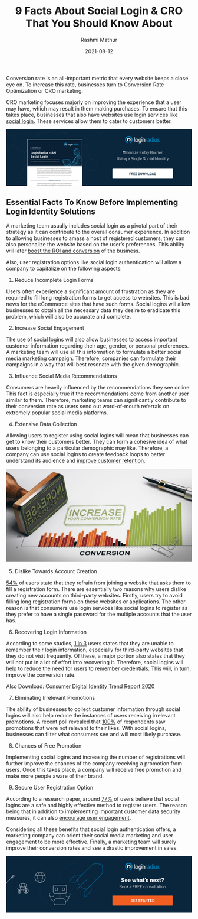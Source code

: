 ﻿---
title: "9 Facts About Social Login & CRO That You Should Know About"
date: "2021-08-12"
coverImage: "conversion-rate-optimization.jpg"
tags: ["loginradius"]
featured: false 
author: "Rashmi Mathur"
description: "Naturally, a marketing team should strive to create a user experience that will lead to more conversions. And, fortunately, social login makes this highly achievable. It allows users to easily sign on to your website with social media profiles, and also allows the consumer to customize their preferences based on their previous activity and interaction with the brand."
metadescription: "Social logins can positively influence a business’ CRO. Read on to understand the connection between login services and improving the CRO."
metatitle: "How Social Login Authentication Boost Conversion Rate Optimization"
---
Conversion rate is an all-important metric that every website keeps a close eye on. To increase this rate, businesses turn to Conversion Rate Optimization or CRO marketing.

 

CRO marketing focuses majorly on improving the experience that a user may have, which may result in them making purchases. To ensure that this takes place, businesses that also have websites use login services like [social login](https://www.loginradius.com/social-login/). These services allow them to cater to customers better.

[![Product-Social-Login](Product-Social-Login.png)](https://www.loginradius.com/resource/loginradius-ciam-social-login/)

## Essential Facts To Know Before Implementing Login Identity Solutions

A marketing team usually includes social login as a pivotal part of their strategy as it can contribute to the overall consumer experience. In addition to allowing businesses to amass a host of registered customers, they can also personalize the website based on the user’s preferences. This ability will later [boost the ROI and conversion](https://www.loginradius.com/blog/fuel/leverage-website-for-more-conversions/) of the business.

  

Also, user registration  options like social login authentication will allow a company to capitalize on the following aspects:

  

1.  Reduce Incomplete Login Forms
    

  

Users often experience a significant amount of frustration as they are required to fill long registration forms to get access to websites. This is bad news for the eCommerce sites that have such forms. Social logins will allow businesses to obtain all the necessary data they desire to eradicate this problem, which will also be accurate and complete.

  

2.  Increase Social Engagement
    

  

The use of social logins will also allow businesses to access important customer information regarding their age, gender, or personal preferences. A marketing team will use all this information to formulate a better social media marketing campaign. Therefore, companies can formulate their campaigns in a way that will best resonate with the given demographic.


3.  Influence Social Media Recommendations
    

  

Consumers are heavily influenced by the recommendations they see online. This fact is especially true if the recommendations come from another user similar to them. Therefore, marketing teams can significantly contribute to their conversion rate as users send out word-of-mouth referrals on extremely popular social media platforms.

  

4.  Extensive Data Collection
    

  

Allowing users to register using social logins will mean that businesses can get to know their customers better. They can form a cohesive idea of what users belonging to a particular demographic may like. Therefore, a company can use social logins to create feedback loops to better understand its audience and [improve customer retention](https://www.loginradius.com/blog/fuel/how-customer-retention-can-help-businesses-grow/).

  ![conversion-rate-increase](conversion-rate-increase.jpg) 

5.  Dislike Towards Account Creation
    

  

[54%](http://www.prweb.com/releases/2012/1/prweb9086226.htm) of users state that they refrain from joining a website that asks them to fill a registration form. There are essentially two reasons why users dislike creating new accounts on third-party websites. Firstly, users try to avoid filling long registration forms on these websites or applications. The other reason is that consumers use login services like social logins to register as they prefer to have a single password for the multiple accounts that the user has.

  

6.  Recovering Login Information
    

  

According to some studies, [1 in 3](https://web.archive.org/web/20171209150724/http://www1.janrain.com/rs/janrain/images/Industry-Research-Value-of-Social-Login-2013.pdf)  users states that they are unable to remember their login information, especially for third-party websites that they do not visit frequently. Of these, a major portion also states that they will not put in a lot of effort into recovering it. Therefore, social logins will help to reduce the need for users to remember credentials. This will, in turn, improve the conversion rate.

  

Also Download: [Consumer Digital Identity Trend Report 2020](https://www.loginradius.com/resource/digital-identity-trends-2020/%5C)

  

7.  Eliminating Irrelevant Promotions
    

  

The ability of businesses to collect customer information through social logins will also help reduce the instances of users receiving irrelevant promotions. A recent poll revealed that [100%](https://cxl.com/blog/social-login/#5-100-of-the-blue-research-poll-participants-reported-receiving) of respondents saw promotions that were not relevant to their likes. With social logins, businesses can filter what consumers see and will most likely purchase.

  

8.  Chances of Free Promotion
    

  

Implementing social logins and increasing the number of registrations will further improve the chances of the company receiving a promotion from users. Once this takes place, a company will receive free promotion and make more people aware of their brand.

  

9.  Secure User Registration Option
    

  

According to a research paper, around [77%](http://www.webhostingbuzz.com/blog/wp-content/uploads/2013/03/Who-s-sharing-what.jpg) of users believe that social logins are a safe and highly effective method to register users. The reason being that in addition to implementing important customer data security  measures, it can also [encourage user engagement](https://www.loginradius.com/blog/fuel/consumer-management-to-consumer-engagement/).

  

Considering all these benefits that social login authentication offers, a marketing company can orient their social media marketing and user engagement to be more effective. Finally, a marketing team will surely improve their conversion rates and see a drastic improvement in sales.

[![book-a-demo-Consultation](book-a-demo.png)](https://www.loginradius.com/book-a-demo/)
